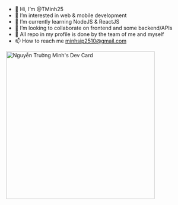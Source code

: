 <!-- [<img align="right" width="50%" src="https://github-readme-stats-ouuan.vercel.app/api?username=ouuan&theme=dark&show_icons=true">](https://metrics.lecoq.io/ouuan#gh-dark-mode-only)
[<img align="right" width="50%" src="https://github-readme-stats-ouuan.vercel.app/api?username=ouuan&show_icons=true">](https://metrics.lecoq.io/ouuan#gh-light-mode-only) -->

- 👋 Hi, I’m @TMinh25
- 👀 I’m interested in web & mobile development
- 🌱 I’m currently learning NodeJS & ReactJS
- 💞️ I’m looking to collaborate on frontend and some backend/APIs
- 🚀 All repo in my profile is done by the team of me and myself
- 📫 How to reach me minhsip2510@gmail.com

<!---
TMinh25/TMinh25 is a ✨ special ✨ repository because its `README.md` (this file) appears on your GitHub profile.
You can click the Preview link to take a look at your changes.
--->
<a href="https://app.daily.dev/Gr4y"><img src="https://api.daily.dev/devcards/e246176885074bb4b3edde28eef02362.png?r=w4r" width="400" alt="Nguyễn Trường Minh's Dev Card"/></a>
